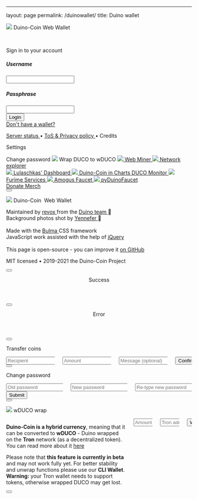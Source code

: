 ---
layout: page
permalink: /duinowallet/
title: Duino wallet


<!DOCTYPE html>
<html>

<head>
    <meta charset="utf-8">
    <meta name="robots" content="index, follow">
    <meta http-equiv="Content-Type" content="text/html; charset=utf-8">
    <meta name="language" content="English">
    <meta name="viewport" content="width=device-width, initial-scale=1">
    <link rel="icon" href="https://wallet.duinocoin.com/assets/duco.svg">
    <link rel="shortcut icon" href="https://wallet.duinocoin.com/assets/duco.svg">
    <title>Duino-Coin | Web Wallet</title>
    <meta name="apple-mobile-web-app-title" content="Duino-Coin | Web Wallet">
    <meta name="application-name" content="Duino-Coin | Web Wallet">
    <meta name="twitter:title" content="Duino-Coin | Web Wallet">
    <meta property="og:title" content="Duino-Coin | Web Wallet">
    <meta name="description" content="Official online wallet for Duino-Coin (DUCO)">
    <meta name="twitter:description" content="Official online wallet for Duino-Coin (DUCO)">
    <meta property="og:description" content="Official online wallet for Duino-Coin (DUCO)">
    <meta name="keywords" content="Duino-Coin, duco, Duino Coin, DUCO">
    <meta name="author" content="revox from the Duino-Coin Team">
    <meta property="og:url" content="https://wallet.duinocoin.com">
    <meta name="msapplication-TileColor" content="#f0932b">
    <meta name="theme-color" content="#f0932b">
    <meta name="twitter:site" content="@DuinoCoin">
    <meta name="twitter:image" content="https://wallet.duinocoin.com/img/banner_wallet.png">
    <meta property="og:image" content="https://wallet.duinocoin.com/img/banner_wallet.png">
    <meta property="og:image:url" content="https://wallet.duinocoin.com/img/banner_wallet.png">
    <meta name="twitter:card" content="summary_large_image">
    <!-- Preload Background Images -->
    <link rel="preload" as="image" href="img/yenn-sea-1.jpg">
    <!-- JS -->
    <link rel="preload" as="script" href="js/jquery-3.6.0.min.js">
    <script type="text/javascript" src="js/jquery-3.6.0.min.js"></script>
    <link rel="preload" as="script" href="js/fontawesome.js">
    <script type="text/javascript" src="js/fontawesome.js"></script>
    <link rel="preload" as="script" href="https://pagead2.googlesyndication.com/pagead/js/adsbygoogle.js">
    <script src="https://code.jquery.com/ui/1.13.0/jquery-ui.min.js" integrity="sha256-hlKLmzaRlE8SCJC1Kw8zoUbU8BxA+8kR3gseuKfMjxA=" crossorigin="anonymous"></script>
    <script src="https://unpkg.com/detect-autofill/dist/detect-autofill.js"></script>
    <script type="text/javascript" async src="https://pagead2.googlesyndication.com/pagead/js/adsbygoogle.js"></script>
    <!-- Bulma -->
    <link rel="preload" href="css/style.css" as="style">
    <link rel="stylesheet" type="text/css" href="css/style.css">
    <link rel="preload" href="css/bulma.min.css" as="style">
    <link rel="stylesheet" href="css/bulma.min.css" type="text/css">
    <link rel="preload" href="css/bulma-prefers-dark.min.css" as="style">
    <link rel="stylesheet" href="css/bulma-prefers-dark.min.css" type="text/css">
    <link rel="stylesheet" href="https://unpkg.com/bulma-modal-fx/dist/css/modal-fx.min.css">
    <link rel="stylesheet" href="https://cdn.jsdelivr.net/npm/@mdi/font@6.4.95/css/materialdesignicons.min.css">
    <link rel="stylesheet" href="https://cdn.jsdelivr.net/npm/font-awesome-animation@1.1.1/css/font-awesome-animation.min.css">
</head>

<body>
    <div id="background"></div>
    <div class="login-content" class="mt-0">
        <form class="box blur" id="form">
            <p class="title is-size-5 mb-0">
                <span class="icon-text">
                    <span class="icon">
                        <img id="ducologo" src="https://wallet.duinocoin.com/assets/duco.svg">
                    </span>
                    <span>
                        <span class="has-text-weight-bold">
                            Duino-Coin
                        </span>
                        <span class="has-text-weight-light">
                            Web Wallet
                        </span>
                    </span>
                </span>
            </p>
            <br>
            <p class="title is-size-3 mb-5">
                <span class="has-text-weight-bold">
                    Sign in
                </span>
                <span class="has-text-weight-normal">
                    to your account
                </span>
            </p>
            <div class="input-div one" id="usernamediv">
                <div class="i">
                    <i class="fas fa-user"></i>
                </div>
                <div class="div">
                    <h5>Username</h5>
                    <input id="usernameinput" type="text" class="input" autocomplete="username" required>
                </div>
            </div>
            <div class="input-div pass" id="passworddiv">
                <div class="i">
                    <i class="fas fa-lock"></i>
                </div>
                <div class="div">
                    <h5>Passphrase</h5>
                    <input id="passwordinput" type="password" class="input" autocomplete="current-password" required>
                </div>
            </div>
            <div>
                <button type="submit" id="submit" class="btn button">Login</button>
            </div>
            <a href="register.html">Don't have a wallet?</a>
        </form>
    </div>
    <div id="wallet" style="display:none;">
        <div class="tile is-ancestor">
            <div class="tile is-parent">
                <div class="tile is-child box blur">
                    <article class="media">
                        <div class="media-left">
                            <figure class="image is-64x64" title="Synced with Gravatar">
                                <img class="is-rounded" id="useravatar" alt="User avatar">
                            </figure>
                            <p class="mt-1 has-text-centered">
                                <a class="modal-button" data-target="modal-settings">
                                    <i class="fa fa-cog" title="Settings"></i>
                                </a>&nbsp;
                                <a onclick="logout()">
                                    <i class="fa fa-sign-out-alt" title="Log out"></i>
                                </a>
                            </p>
                        </div>
                        <div class="media-content" style="overflow-wrap: anywhere;">
                            <div class="content has-text-left mb-0">
                                <p>
                                    <strong id="username">
                                        username
                                    </strong>
                                    <small id="verify">?</small>
                                    <small id="email">(user@domain.com)</small>
                                </p>
                            </div>
                            <p class="title is-size-5 has-text-left has-text-weight-normal mb-0">
                                <strong class="has-text-weight-bold" id="balance">0.0</strong> DUCO
                            </p>
                            <p class="title is-size-6 has-text-left has-text-weight-normal mb-0 mt-0">
                                ≈<span class="has-text-weight-bold" id="balancefiat">0.0</span> USD
                            </p>
                            <p>
                                <small class="has-text-weight-normal">
                                    <span id="estimatedprofit">
                                        <i class="fas fa-spinner fa-pulse"></i>
                                        Calculating est. daily profit
                                    </span>
                                    <span id="estimatedprofitusd">
                                    </span>
                                </small>
                            </p>
                        </div>
                    </article>
                </div>
            </div>
            <div class="tile is-parent">
                <div class="tile is-child box blur">
                    <ins class="adsbygoogle" style="display:block" align="center" data-ad-client="ca-pub-4670059148424169" data-ad-slot="4342121726" data-ad-format="horizontal" data-full-width-responsive="false"></ins>
                    <div class="content" id="adblocker_detected">
                        <p class="title is-size-5 mb-0">
                            An ad should be here but
                            <span class="has-text-weight-bold">
                                you're using an adblocker 😞
                            </span>
                        </p>
                        <p class="content">
                            We spend <span class="has-text-danger-dark">our own money</span> to maintain the servers. A <b>single ad</b> here helps in covering these costs.
                            If you like the project consider buying our
                            <a href="https://store.duinocoin.com" target="_blank">official merch</a>
                            or
                            <a href="https://duinocoin.com/donate" target="_blank">donating</a>.
                            <span class="has-text-success-dark">Thanks in advance! 🥺</span>
                        </p>
                    </div>
                </div>
            </div>
        </div>
        <div class="tile is-ancestor">
            <div class="tile is-parent">
                <div class="tile is-child box blur">
                    <div class="heading">
                        <div class="columns is-mobile">
                            <div class="column">
                                <span class="is-size-6">
                                    <span class="icon-text is-size-6">
                                        <i class="icon fa fa-charging-station"></i>
                                    </span>
                                    <span>
                                            Your <strong>Miners</strong>
                                            <span class="has-text-weight-normal">
                                                (<span id="minercount">0</span>)
                                            </span>
                                    </span>
                                </span>
                            </div>
                            <div class="column">
                                <p class="subtitle is-size-6 has-text-right">
                                    <b id="total_hashrate">0 H/s</b> total
                                </p>
                            </div>
                        </div>
                    </div>
                    <div class="mcontainer">
                        <table class="table is-fullwidth" id="minertable">
                            <thead>
                                <th></th>
                                <th>
                                    <p>Miner</p>
                                </th>
                                <th>
                                    <span>Hashrate</span>
                                    <p class="icon-text">
                                        <span class="icon" style="color:#f0932b">
                                            <i class="mdi mdi-pickaxe animated faa-slow faa-wrench"></i>
                                        </span>
                                    </p>
                                </th>
                                <th>
                                    <span>Correct shares</span>
                                    <p class="icon-text">
                                        <span class="icon has-text-success-dark">
                                            <i class="fa fa-spell-check"></i>
                                        </span>
                                    </p>
                                </th>
                                <th></th>
                            </thead>
                            <tbody id="miners">
                            </tbody>
                        </table>
                    </div>
                    <div class="content" id="nominers">
                        <span class="has-text-weight-bold">
                            No miners detected.
                        </span>
                        <span class="has-text-weight-normal">
                            If you've turned them on recently it will take a minute
                            or two until their stats will appear here.
                        </span><br>
                        <!--<span class="has-text-weight-normal">
                            <span class="has-text-weight-bold">
                                Having problems?
                            </span>
                            See the
                            <span class="has-text-weight-bold">
                                <a href="">
                                    troubleshooting guide
                                </a>
                            </span>
                        </span>-->
                    </div>
                </div>
            </div>
            <div class="tile is-parent">
                <div class="tile is-child box blur">
                    <div class="heading">
                        <div class="columns is-mobile">
                            <div class="column">
                                <span class="is-size-6">
                                    <span class="icon-text">
                                        <i class="icon fa fa-stream"></i>
                                    </span>
                                    <span>
                                        Your <strong>last transactions</strong>
                                    </span>
                                </span>
                            </div>
                            <div class="column is-narrow has-text-right">
                                <div class="select mb-0" id="txsel">
                                    <select id="txcount">
                                        <option selected value="5">5</option>
                                        <option value="15">15</option>
                                        <option value="30">30</option>
                                        <option value="7777">All</option>
                                    </select>
                                </div>
                            </div>
                        </div>
                    </div>
                    <div class="columns is-gapless is-multiline">
                        <div class="column is-full tcontainer">
                            <div id="transactions_table" class="columns is-multiline">
                                <div class="column is-full">
                                    <p class="title is-size-6">
                                        Fetching data
                                    </p>
                                </div>
                            </div>
                        </div>
                        <div class="column is-full">
                            <a class="button mt-3 is-fullwidth modal-button" data-target="modal-send">
                                Send coins
                            </a>
                        </div>
                    </div>
                </div>
            </div>
        </div>
        <div class="tile is-ancestor">
            <div class="tile is-parent">
                <div class="tile is-child box blur">
                    <div class="heading">
                        <div class="columns is-mobile">
                            <div class="column">
                                <p class="is-size-6">
                                    <span class="icon-text">
                                        <i class="icon far fa-newspaper"></i>
                                    </span>
                                    <span>
                                        <strong>News</strong> center
                                    </span>
                                </p>
                            </div>
                            <div class="column">
                                <p class="is-size-6 has-text-right has-text-link">
                                    <span class="icon-text">
                                        <a href="https://server.duinocoin.com/news.html" target="_blank">
                                            <i class="icon is-small fa fa-eye"></i>
                                            <span>View all</span>
                                        </a>
                                    </span>
                                </p>
                            </div>
                        </div>
                    </div>
                    <div class="iframe-container">
                        <iframe id="news_iframe" frameborder="0" allowtransparency="true">Please wait</iframe>
                    </div>
                </div>
            </div>
            <div class="tile is-parent">
                <div class="tile is-child box blur">
                    <div class="heading">
                        <div class="columns is-mobile">
                            <div class="column">
                                <p class="is-size-6">
                                    <span class="icon-text">
                                        <i class="icon fa fa-coins"></i>
                                    </span>
                                    <span>
                                        <strong>Duino-Coin</strong> prices
                                    </span>
                                </p>
                            </div>
                            <div class="column">
                                <h2 class="has-text-right is-size-6">
                                    <span>max: <b id="ducousd">?</b></span>
                                </h2>
                            </div>
                        </div>
                    </div>
                    <div class="columns is-multiline is-mobile">
                        <div class="column is-full">
                            <p class="has-text-weight-normal icon-text">
                                <img class="icon" alt="DUCO Exchange" src="assets/ducoexchange.png">
                                <a href="https://exchange.duinocoin.com" target="_blank">
                                    <span>
                                        <span class="has-text-weight-bold">DUCO</span>
                                        <span>Exchange</span>
                                    </span>
                                </a>
                            </p>
                            <div class="columns is-mobile is-multiline">
                                <div class="column">
                                    <p id="ducousd_xmg" class="title is-size-6">
                                        Fetching data
                                    </p>
                                    <p class="subtitle is-size-7">
                                        DUCO <i class="fa fa-arrows-alt-h"></i> XMG
                                    </p>
                                </div>
                                <div class="column">
                                    <p id="ducousd_bch" class="title is-size-6">
                                        Fetching data
                                    </p>
                                    <p class="subtitle is-size-7">
                                        DUCO <i class="fa fa-arrows-alt-h"></i> BCH
                                    </p>
                                </div>
                                <div class="column">
                                    <p id="ducousd_trx" class="title is-size-6">
                                        Fetching data
                                    </p>
                                    <p class="subtitle is-size-7">
                                        DUCO <i class="fa fa-arrows-alt-h"></i> TRX
                                    </p>
                                </div>
                                <div class="column">
                                    <p id="ducousd_nano" class="title is-size-6">
                                        Fetching data
                                    </p>
                                    <p class="subtitle is-size-7">
                                        DUCO <i class="fa fa-arrows-alt-h"></i> NANO
                                    </p>
                                </div>
                            </div>
                        </div>
                        <div class="column">
                            <p class="has-text-weight-normal icon-text">
                                <img class="icon" alt="Node-S exchange" src="assets/nodes.png">
                                <a href="http://www.node-s.co.za/duco_exchange/home" target="_blank">
                                    <span>
                                        <span class="has-text-weight-bold">Node-S</span>
                                    </span>
                                </a>
                            </p>
                            <p id="duco_nodes" class="title is-size-6">
                                Fetching data
                            </p>
                            <p class="subtitle is-size-7">
                                DUCO <i class="fa fa-arrows-alt-h"></i> USD
                            </p>
                        </div>
                        <div class="column">
                            <p class="has-text-weight-normal icon-text">
                                <img class="icon" alt="JustSwap" src="assets/justswap.png">
                                <a href="https://justswap.io/#/scan/detail/trx/TWYaXdxA12JywrUdou3PFD1fvx2PWjqK9U" target="_blank">
                                    <span>
                                        <span class="has-text-weight-bold">Just Swap</span>
                                    </span>
                                </a>
                            </p>
                            <p id="duco_justswap" class="title is-size-6">
                                Fetching data
                            </p>
                            <p class="subtitle is-size-7">
                                wDUCO <i class="fa fa-arrows-alt-h"></i> TRX
                            </p>
                        </div>
                        <div class="column">
                            <p class="has-text-weight-normal icon-text">
                                <img class="icon" alt="PancakeSwap" src="assets/pancake.png">
                                <a href="https://pancakeswap.finance/swap?inputCurrency=0xcf572ca0ab84d8ce1652b175e930292e2320785b" target="_blank">
                                    <span>
                                        <span class="has-text-weight-bold">Pancake Swap</span>
                                    </span>
                                </a>
                            </p>
                            <p id="duco_pancake" class="title is-size-6">
                                Fetching data
                            </p>
                            <p class="subtitle is-size-7">
                                bscDUCO <i class="fa fa-arrows-alt-h"></i> BSC
                            </p>
                        </div>
                        <div class="column">
                            <p class="has-text-weight-normal icon-text">
                                <img class="icon" alt="SushiSwap" src="assets/sushi.png">
                                <a href="https://medium.com/@johnny.mnemonic/guide-to-swapping-duino-coin-on-sushi-com-12bca3192ea2" target="_blank">
                                    <span>
                                        <span class="has-text-weight-bold">Sushi Swap</span>
                                    </span>
                                </a>
                            </p>
                            <p id="duco_sushi" class="title is-size-6">
                                Fetching data
                            </p>
                            <p class="subtitle is-size-7">
                                maticDUCO <i class="fa fa-arrows-alt-h"></i> MATIC
                            </p>
                        </div>
                    </div>
                </div>
            </div>
        </div>
        <br>
    </div>
    <div class="footer-container blur">
        <div class="footer-content ">
            <a href="https://status.duinocoin.com" target="_blank">
                Server status
            </a>
            &bull;
            <a href="https://github.com/revoxhere/duino-coin#terms-of-service" target="_blank">
                ToS & Privacy policy
            </a>
            &bull;
            <a class="modal-button" data-target="modal-credits">
                Credits
            </a>
        </div>
    </div>
    <div id="modal-settings" class="modal modal-fx-fadeInScale">
        <div class="modal-background"></div>
        <div class="modal-content">
            <div class="box blur">
                <p class="modal-card-title mb-5">
                    <span class="icon-text">
                        <span class="icon">
                            <i class="fa fa-cog"></i>
                        </span>
                        <span>Settings</span>
                    </span>
                </p>
                <div class="content">
                    <div class="buttons">
                        <a class="button modal-button" data-target="modal-changepass" class="button">
                            <i class="icon is-small fa fa-key"></i>
                            <span>Change password</span>
                        </a>
                        <a class="button modal-button" data-target="modal-wrap" class="button">
                            <img src="assets/wduco.png" class="icon is-small">
                            <span>Wrap DUCO to wDUCO</span>
                        </a>
                        <a href="https://server.duinocoin.com/webminer.html" class="button">
                            <img class="icon is-small" src="assets/webminer.png">
                            <span>Web Miner</span>
                        </a>
                        <a href="https://explorer.duinocoin.com" target="_blank" class="button">
                            <img src="assets/explorer.png" class="icon is-small">
                            <span>Network explorer</span>
                        </a>
                    </div>
                    <div class="buttons">
                        <a href="https://duco.sytes.net/" target="_blank" class="button">
                            <img src="assets/ducominingdashboarddark.png" class="icon is-small">
                            <span>Lulaschkas' Dashboard</span>
                        </a>
                        <a href="https://duco.pcgeek.pl/" target="_blank" class="button">
                            <img src="assets/ducopcgeek.png" class="icon is-small">
                            <span>Duino-Coin in Charts</span>
                        </a>
                        <a href="https://siunus.github.io/duco-monitor/" target="_blank" class="button">
                            <i class="icon fa fa-search is-small"></i>
                            <span>DUCO Monitor</span>
                        </a>
                        <a href="https://furim.xyz/" target="_blank" class="button">
                            <img src="assets/furim_faucet.png" class="icon is-small">
                            <span>Furime Services</span>
                        </a>
                        <a href="https://duco-faucet.pcgeek.pl" target="_blank" class="button">
                            <img src="assets/amogus_faucet.png" class="icon is-small">
                            <span>Amogus Faucet</span>
                        </a>
                        <a href="http://pyduinofaucet.xyz/" target="_blank" class="button">
                            <img src="assets/duco_square.png" class="icon is-small">
                            <span>pyDuinoFaucet</span>
                        </a>
                    </div>
                    <div class="buttons">
                        <a href="https://github.com/revoxhere/duino-coin" target="_blank" class="button">
                            <i class="fab fa-fw fa-github icon is-small"></i>
                        </a>
                        <a href="https://discord.gg/kvBkccy" target="_blank" class="button">
                            <i class="fab fa-fw fa-discord icon is-small"></i>
                        </a>
                        <a href="https://twitter.com/DuinoCoin/" target="_blank" class="button">
                            <i class="fab fa-fw fa-twitter icon is-small"></i>
                        </a>
                        <a href="https://www.reddit.com/r/Duinocoin/" target="_blank" class="button">
                            <i class="fab fa-fw fa-reddit icon is-small"></i>
                        </a>
                        <a href="https://play.google.com/store/apps/details?id=com.pripun.duinocoin" target="_blank" class="button">
                            <i class="fab fa-fw fa-android icon is-small"></i>
                        </a>
                        <a href="https://duinocoin.com/donate" target="_blank" class="button">
                            <i class="fa fa-fw fa-heart icon is-small" style="color:#eb4d4b;"></i>
                            <span>Donate</span>
                        </a>
                        <a href="https://store.duinocoin.com" target="_blank" class="button">
                            <i class="fa fa-fw fa-tshirt icon is-small" style="color:#6ab04c;"></i>
                            <span>Merch</span>
                        </a>
                    </div>
                </div>
            </div>
        </div>
        <button class="modal-close is-large" aria-label="close"></button>
    </div>
    <div id="modal-credits" class="modal modal-fx-fadeInScale">
        <div class="modal-background"></div>
        <div class="modal-content">
            <div class="box blur">
                <p class="modal-card-title mb-5">
                    <span class="icon-text">
                        <span class="icon">
                            <img src="https://wallet.duinocoin.com/assets/duco.svg">
                        </span>
                        <span>Duino-Coin&nbsp;</span>
                        <span class="has-text-weight-light">
                            Web Wallet
                        </span>
                    </span>
                </p>
                <div class="content">
                    <span class="has-text-weight-bold">
                        Maintained by
                        <a href="https://revoxhere.github.io">
                            revox
                        </a>
                    </span>
                    from
                    <span class="has-text-weight-bold">
                        the
                        <a href="https://duinocoin.com/team">
                            Duino team
                        </a> 🔧
                    </span><br>
                    Background photos
                    <span class="has-text-weight-bold">
                        shot by
                        <a href="https://www.instagram.com/vlegle/">
                            Yennefer
                        </a> 📸
                    </span><br><br>
                    Made with the
                    <span class="has-text-weight-bold">
                        <a href="https://bulma.io">
                            Bulma
                        </a>
                        CSS framework
                    </span><br>
                    <span class="has-text-weight-bold">
                        JavaScript work
                    </span>
                    assisted with the help of
                    <span class="has-text-weight-bold">
                        <a href="https://jquery.com">
                            jQuery
                        </a>
                    </span><br><br>
                    This page is
                    <span class="has-text-weight-bold">
                        open-source
                    </span>
                    - you can
                    <span class="has-text-weight-bold">
                        improve it
                        <a href="https://github.com/revoxhere/duco-webservices">
                            on GitHub
                        </a>
                    </span>
                    <p>
                        MIT licensed &bull; 2019-2021 the Duino-Coin Project
                    </p>
                </div>
            </div>
        </div>
        <button class="modal-close is-large" aria-label="close"></button>
    </div>
    <div id="modal_success" class="modal modal-fx-fadeInScale">
        <div class="modal-background"></div>
        <div class="modal-content">
            <header class="modal-card-head has-background-success">
                <p class="modal-card-title">Success</p>
            </header>
            <section class="modal-card-body">
                <div class="content">
                    <p></p>
                </div>
            </section>
        </div>
        <button class="modal-close is-large" aria-label="close"></button>
    </div>
    <div id="modal_error" class="modal modal-fx-fadeInScale">
        <div class="modal-background"></div>
        <div class="modal-content">
            <header class="modal-card-head has-background-danger">
                <p class="modal-card-title">Error</p>
            </header>
            <section class="modal-card-body">
                <div class="content">
                    <p></p>
                </div>
            </section>
        </div>
        <button class="modal-close is-large" aria-label="close"></button>
    </div>
    <div id="modal-send" class="modal modal-fx-fadeInScale">
        <div class="modal-background"></div>
        <div class="modal-content">
            <div class="box blur">
                <p class="modal-card-title mb-5">
                    <span class="icon-text">
                        <span class="icon">
                            <i class="fa fa-paper-plane"></i>
                        </span>
                        <span>Transfer coins</span>
                    </span>
                </p>
                <div class="content">
                    <div class="columns is-multiline">
                        <div class="column is-half">
                            <div class="control has-icons-left is-expanded">
                                <input type="text" id="recipientinput" placeholder="Recipient" class="input" required>
                                <span class="icon is-small is-left">
                                    <i style="color: #777" class="fa fa-user"></i>
                                </span>
                            </div>
                        </div>
                        <div class="column is-half">
                            <div class="control has-icons-left is-expanded">
                                <input type="number" id="amountinput" placeholder="Amount" class="input" required>
                                <span class="icon is-small is-left">
                                    <i style="color: #777" class="fa fa-coins"></i>
                                </span>
                            </div>
                        </div>
                        <div class="column is-full">
                            <div class="control has-icons-left is-expanded">
                                <input type="test" id="memoinput" placeholder="Message (optional)" class="input" required>
                                <span class="icon is-small is-left">
                                    <i style="color: #777" class="fa fa-envelope"></i>
                                </span>
                            </div>
                        </div>
                        <div class="column is-full">
                            <button class="button is-fullwidth" onclick="send()" id="send_confirm">
                                Confirm
                            </button>
                        </div>
                    </div>
                </div>
            </div>
        </div>
        <button class="modal-close is-large" aria-label="close"></button>
    </div>
    <div id="modal-changepass" class="modal modal-fx-fadeInScale">
        <div class="modal-background"></div>
        <div class="modal-content">
            <div class="box blur">
                <p class="modal-card-title mb-5">
                    <span class="icon-text">
                        <span class="icon">
                            <i class="fa fa-key"></i>
                        </span>
                        <span>Change password</span>
                    </span>
                </p>
                <div class="content">
                    <div class="columns">
                        <div class="column">
                            <input class="input" placeholder="Old password" type="password" id="oldpass">
                        </div>
                        <div class="column">
                            <input class="input" placeholder="New password" type="password" id="newpass">
                        </div>
                        <div class="column">
                            <input class="input" placeholder="Re-type new password" type="password" id="newpass_conf">
                        </div>
                    </div>
                    <div class="columns">
                        <div class="column is-narrow">
                            <button class="button" onclick="changepass()">
                                Submit
                            </button>
                        </div>
                        <div class="column mt-1">
                            <span id="changepass_text" class="subtitle"></span>
                        </div>
                    </div>
                </div>
            </div>
        </div>
        <button class="modal-close is-large" aria-label="close"></button>
    </div>
    <div id="modal-wrap" class="modal modal-fx-fadeInScale">
        <div class="modal-background"></div>
        <div class="modal-content">
            <div class="box blur">
                <p class="modal-card-title mb-5">
                    <span class="icon-text">
                        <span class="icon">
                            <img src="https://wallet.duinocoin.com/assets/wduco.png">
                        </span>
                        <span>wDUCO wrap</span>
                    </span>
                </p>
                <div class="content">
                    <div class="columns is-multiline">
                        <div class="column is-full content">
                            <p>
                                <b>Duino-Coin is a hybrid currency</b>, meaning that it can be converted to <b>wDUCO</b> - Duino wrapped on the <b>Tron</b> network (as a decentralized token). You can read more about it
                                <a href="https://github.com/revoxhere/duino-coin/wiki/wDUCO-tutorial" target="_blank">
                                    here
                                </a>
                            </p>
                            <p class="mt-3">
                                Please note that <b>this feature is currently in beta</b> and may not work fully yet. For better stability and unwrap functions please use our <b>CLI Wallet</b>.
                                <br>
                                <b class="has-text-danger-dark">Warning:</b> your Tron wallet needs to support tokens, otherwise wrapped DUCO may get lost.
                            </p>
                        </div>
                        <div class="column is-half">
                            <input class="input" placeholder="Amount" type="number" id="wrap_amount">
                        </div>
                        <div class="column is-half">
                            <input class="input" placeholder="Tron addresss" type="text" id="wrap_address">
                        </div>
                        <div class="column is-full">
                            <button class="button is-fullwidth" onclick="wrap()">
                                Wrap
                            </button>
                        </div>
                    </div>
                    <div class="columns is-centered">
                        <div class="column is-full">
                            <span id="wrap_text" class="subtitle"></span>
                        </div>
                    </div>
                </div>
            </div>
        </div>
        <button class="modal-close is-large" aria-label="close"></button>
    </div>
</body>
<!-- Wallet Script -->
<link rel="preload" as="script" href="js/wallet/main.js">
<script type="text/javascript" src="js/wallet/main.js"></script>
<link rel="preload" as="script" href="js/wallet/wallet.js">
<script type="text/javascript" src="js/wallet/wallet.js"></script>
<link rel="preload" as="script" href="js/wallet/welcometext.js">
<script type="text/javascript" src="js/wallet/welcometext.js"></script>
<link rel="preload" as="script" href="https://unpkg.com/bulma-modal-fx/dist/js/modal-fx.min.js">
<script type="text/javascript" src="https://unpkg.com/bulma-modal-fx/dist/js/modal-fx.min.js"></script>

</html>
